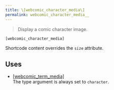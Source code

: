 ```yaml
---
title: \[webcomic_character_media\]
permalink: webcomic_character_media__
---
```


> Display a comic character image.

```php
[webcomic_character_media]
```

Shortcode content overrides the `size` attribute.

## Uses
- [[webcomic_term_media]](webcomic_term_media__)  
The type argument is always set to `character`.
